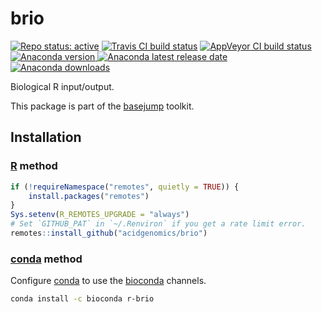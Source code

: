 # brio

[![Repo status: active](https://www.repostatus.org/badges/latest/active.svg)](https://www.repostatus.org/#active)
[![Travis CI build status](https://travis-ci.com/acidgenomics/brio.svg?branch=master)](https://travis-ci.com/acidgenomics/brio)
[![AppVeyor CI build status](https://ci.appveyor.com/api/projects/status/cjde5mhr8226ctl8/branch/master?svg=true)](https://ci.appveyor.com/project/mjsteinbaugh/brio/branch/master)
[![Anaconda version](https://anaconda.org/bioconda/r-brio/badges/version.svg) ![Anaconda latest release date](https://anaconda.org/bioconda/r-brio/badges/latest_release_date.svg) ![Anaconda downloads](https://anaconda.org/bioconda/r-brio/badges/downloads.svg)](https://anaconda.org/bioconda/r-brio)

Biological R input/output.

This package is part of the [basejump][] toolkit.

## Installation

### [R][] method

```r
if (!requireNamespace("remotes", quietly = TRUE)) {
    install.packages("remotes")
}
Sys.setenv(R_REMOTES_UPGRADE = "always")
# Set `GITHUB_PAT` in `~/.Renviron` if you get a rate limit error.
remotes::install_github("acidgenomics/brio")
```

### [conda][] method

Configure [conda][] to use the [bioconda][] channels.

```bash
conda install -c bioconda r-brio
```

[R]: https://www.r-project.org/
[basejump]: https://basejump.acidgenomics.com/
[bioconda]: https://bioconda.github.io/
[conda]: https://conda.io/

